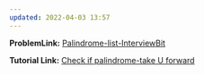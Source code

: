 ```yaml
---
updated: 2022-04-03 13:57
---
```

**ProblemLink:** [Palindrome-list-InterviewBit](https://www.interviewbit.com/problems/palindrome-list/)

**Tutorial Link:** [Check if palindrome-take U forward](https://youtu.be/-DtNInqFUXs)
